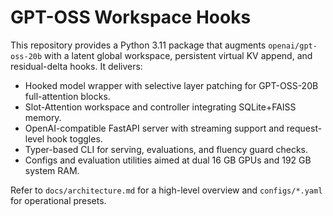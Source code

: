 ﻿# GPT-OSS Workspace Hooks

This repository provides a Python 3.11 package that augments `openai/gpt-oss-20b` with a latent global workspace, persistent virtual KV append, and residual-delta hooks. It delivers:

- Hooked model wrapper with selective layer patching for GPT-OSS-20B full-attention blocks.
- Slot-Attention workspace and controller integrating SQLite+FAISS memory.
- OpenAI-compatible FastAPI server with streaming support and request-level hook toggles.
- Typer-based CLI for serving, evaluations, and fluency guard checks.
- Configs and evaluation utilities aimed at dual 16 GB GPUs and 192 GB system RAM.

Refer to `docs/architecture.md` for a high-level overview and `configs/*.yaml` for operational presets.
